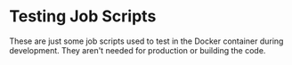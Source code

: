 # Testing Job Scripts

These are just some job scripts used to test in the Docker container during development. They aren't needed for production or building the code.
